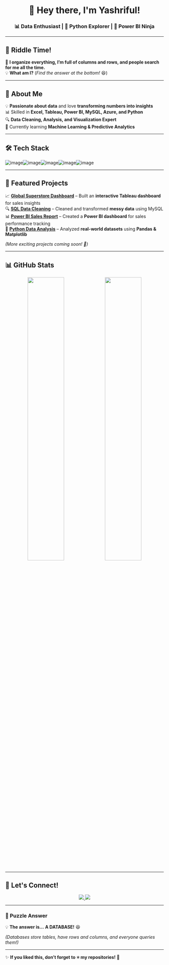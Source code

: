 <h1 align="center">👋 Hey there, I'm Yashriful!</h1>
<h3 align="center">📊 Data Enthusiast | 🐍 Python Explorer | 🚀 Power BI Ninja</h3>

---

## 🧩 Riddle Time!  
🤔 **I organize everything, I’m full of columns and rows, and people search for me all the time.**  
💡 **What am I?** (*Find the answer at the bottom!* 😆)

---

## 🚀 About Me  
💡 **Passionate about data** and love **transforming numbers into insights**  
📊 Skilled in **Excel, Tableau, Power BI, MySQL, Azure, and Python**  
🔍 **Data Cleaning, Analysis, and Visualization Expert**  
🚀 Currently learning **Machine Learning & Predictive Analytics**  

---

## 🛠️ Tech Stack  
<p align="center">
  
![image](https://github.com/user-attachments/assets/50e0c65d-3863-45c4-a08a-af1e2a6fc0f3)![image](https://github.com/user-attachments/assets/02c2f253-88a4-466b-8fe5-20863f3203b8)![image](https://github.com/user-attachments/assets/da5ca660-8741-443c-8657-d7f17c96a82e)![image](https://github.com/user-attachments/assets/602bb474-8847-4614-854e-1a79f98aaf10)![image](https://github.com/user-attachments/assets/af04c4d7-cf34-4632-93ca-79f64d320538)


  


---

## 📌 Featured Projects  
📈 **[Global Superstore Dashboard](https://github.com/your-repo-link)** – Built an **interactive Tableau dashboard** for sales insights  
🔍 **[SQL Data Cleaning](https://github.com/your-repo-link)** – Cleaned and transformed **messy data** using MySQL  
📊 **[Power BI Sales Report](https://github.com/your-repo-link)** – Created a **Power BI dashboard** for sales performance tracking  
🐍 **[Python Data Analysis](https://github.com/your-repo-link)** – Analyzed **real-world datasets** using **Pandas & Matplotlib**  

*(More exciting projects coming soon! 🚀)*  

---

## 📊 GitHub Stats  
<p align="center">
  <img src="https://github-readme-stats.vercel.app/api?username=yashriful&show_icons=true&theme=radical" width="48%" />
  <img src="https://github-readme-streak-stats.herokuapp.com/?user=yashriful&theme=radical" width="48%" />
</p>

---

## 🤝 Let's Connect!  
<p align="center">
  <a href="https://www.linkedin.com/in/yashriful-islam-raka-3b118511/">
    <img src="https://img.shields.io/badge/LinkedIn-0077B5?style=for-the-badge&logo=linkedin&logoColor=white" />
  </a>
  <a href="mailto:raka248@gmail.com">
    <img src="https://img.shields.io/badge/Email-D14836?style=for-the-badge&logo=gmail&logoColor=white" />
  </a>
</p>

---

### 🧩 Puzzle Answer  
💡 **The answer is...** **A DATABASE!** 😆  

*(Databases store tables, have rows and columns, and everyone queries them!)*  

---

✨ **If you liked this, don’t forget to ⭐ my repositories!** 🚀  

